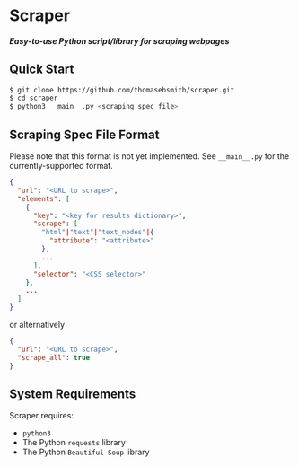 # Scraper
##### Easy-to-use Python script/library for scraping webpages

## Quick Start
```sh
$ git clone https://github.com/thomasebsmith/scraper.git
$ cd scraper
$ python3 __main__.py <scraping spec file>
```

## Scraping Spec File Format
Please note that this format is not yet implemented. See `__main__.py` for the
currently-supported format.

```json
{
  "url": "<URL to scrape>",
  "elements": [
    {
      "key": "<key for results dictionary>",
      "scrape": [
        "html"|"text"|"text_nodes"|{
          "attribute": "<attribute>"
        },
        ...
      ],
      "selector": "<CSS selector>"
    },
    ...
  ]
}
```
or alternatively
```json
{
  "url": "<URL to scrape>",
  "scrape_all": true
}
```

## System Requirements
Scraper requires:
- `python3`
- The Python `requests` library
- The Python `Beautiful Soup` library

